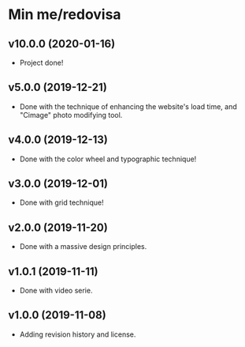 Min me/redovisa
===================


v10.0.0 (2020-01-16)
----------------------

* Project done!


v5.0.0 (2019-12-21)
----------------------

* Done with the technique of enhancing the website's load time, and "Cimage" photo modifying tool.


v4.0.0 (2019-12-13)
----------------------

* Done with the color wheel and typographic technique!


v3.0.0 (2019-12-01)
----------------------

* Done with grid technique!



v2.0.0 (2019-11-20)
----------------------

* Done with a massive design principles.



v1.0.1 (2019-11-11)
----------------------

* Done with video serie.



v1.0.0 (2019-11-08)
----------------------

* Adding revision history and license.
